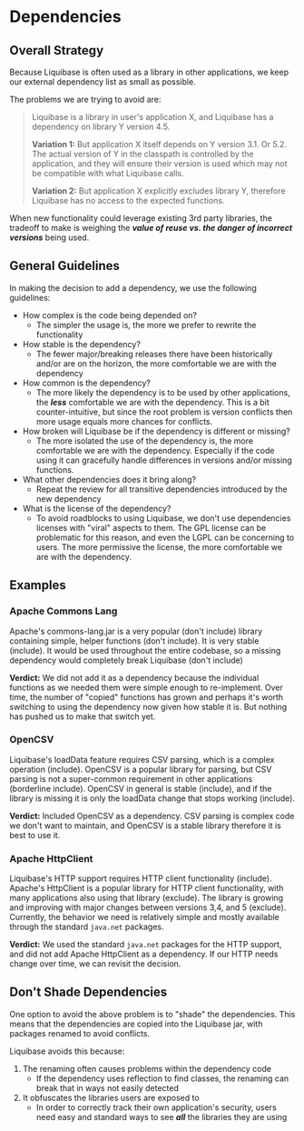 # Dependencies

## Overall Strategy

Because Liquibase is often used as a library in other applications, we keep our external dependency list as small as possible. 

The problems we are trying to avoid are:
> Liquibase is a library in user's application X, and Liquibase has a dependency on library Y version 4.5.
> 
> **Variation 1:** But application X itself depends on Y version 3.1. Or 5.2.
> The actual version of Y in the classpath is controlled by the application, and they will ensure their version is used which may not be compatible with what Liquibase calls.
> 
> **Variation 2:** But application X explicitly excludes library Y, therefore Liquibase has no access to the expected functions. 

When new functionality could leverage existing 3rd party libraries, the tradeoff to make is weighing the **_value of reuse vs. the danger of incorrect versions_** being used.

## General Guidelines

In making the decision to add a dependency, we use the following guidelines:

- How complex is the code being depended on? 
    - The simpler the usage is, the more we prefer to rewrite the functionality
- How stable is the dependency? 
    - The fewer major/breaking releases there have been historically and/or are on the horizon, the more comfortable we are with the dependency
- How common is the dependency? 
    - The more likely the dependency is to be used by other applications, the **_less_** comfortable we are with the dependency. This is a bit counter-intuitive, but since the root problem is version conflicts then more usage equals more chances for conflicts.  
- How broken will Liquibase be if the dependency is different or missing?
    - The more isolated the use of the dependency is, the more comfortable we are with the dependency. Especially if the code using it can gracefully handle differences in versions and/or missing functions.
- What other dependencies does it bring along?
    - Repeat the review for all transitive dependencies introduced by the new dependency  
- What is the license of the dependency? 
    - To avoid roadblocks to using Liquibase, we don't use dependencies licenses with "viral" aspects to them. The GPL license can be problematic for this reason, and even the LGPL can be concerning to users. The more permissive the license, the more comfortable we are with the dependency.  

## Examples

### Apache Commons Lang

Apache's commons-lang.jar is a very popular (don't include) library containing simple, helper functions (don't include). It is very stable (include). It would be used throughout the entire codebase, so a missing dependency would completely break Liquibase (don't include)

**Verdict:** We did not add it as a dependency because the individual functions as we needed them were simple enough to re-implement. Over time, the number of "copied" functions has grown and perhaps it's worth switching to using the dependency now given how stable it is. 
But nothing has pushed us to make that switch yet.

### OpenCSV

Liquibase's loadData feature requires CSV parsing, which is a complex operation (include). OpenCSV is a popular library for parsing, but CSV parsing is not a super-common requirement in other applications (borderline include).
OpenCSV in general is stable (include), and if the library is missing it is only the loadData change that stops working (include).

**Verdict:** Included OpenCSV as a dependency. CSV parsing is complex code we don't want to maintain, and OpenCSV is a stable library therefore it is best to use it.

### Apache HttpClient

Liquibase's HTTP support requires HTTP client functionality (include). Apache's HttpClient is a popular library for HTTP client functionality, with many applications also using that library (exclude).
The library is growing and improving with major changes between versions 3,4, and 5 (exclude). Currently, the behavior we need is relatively simple and mostly available through the standard `java.net` packages.

**Verdict:** We used the standard `java.net` packages for the HTTP support, and did not add Apache HttpClient as a dependency. If our HTTP needs change over time, we can revisit the decision.


## Don't Shade Dependencies

One option to avoid the above problem is to "shade" the dependencies. This means that the dependencies are copied into the Liquibase jar, with packages renamed to avoid conflicts.

Liquibase avoids this because:

1. The renaming often causes problems within the dependency code
    - If the dependency uses reflection to find classes, the renaming can break that in ways not easily detected
2. It obfuscates the libraries users are exposed to
    - In order to correctly track their own application's security, users need easy and standard ways to see **_all_** the libraries they are using 

